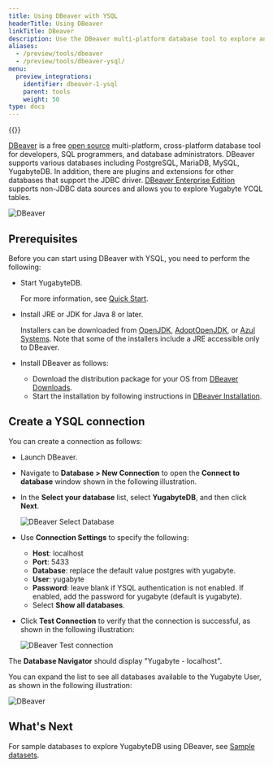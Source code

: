 ```yaml
---
title: Using DBeaver with YSQL
headerTitle: Using DBeaver
linkTitle: DBeaver
description: Use the DBeaver multi-platform database tool to explore and query YugabyteDB YSQL.
aliases:
  - /preview/tools/dbeaver
  - /preview/tools/dbeaver-ysql/
menu:
  preview_integrations:
    identifier: dbeaver-1-ysql
    parent: tools
    weight: 50
type: docs
---
```


{{<api-tabs>}}

[DBeaver](https://dbeaver.io/) is a free [open source](https://github.com/dbeaver/dbeaver) multi-platform, cross-platform database tool for developers, SQL programmers, and database administrators. DBeaver supports various databases including PostgreSQL, MariaDB, MySQL, YugabyteDB. In addition, there are plugins and extensions for other databases that support the JDBC driver. [DBeaver Enterprise Edition](https://dbeaver.com/) supports non-JDBC data sources and allows you to explore Yugabyte YCQL tables.

![DBeaver](/images/develop/tools/dbeaver/dbeaver-view.png)

## Prerequisites

Before you can start using DBeaver with YSQL, you need to perform the following:

- Start YugabyteDB.

  For more information, see [Quick Start](/preview/quick-start/macos/).

- Install JRE or JDK for Java 8 or later.

  Installers can be downloaded from [OpenJDK](http://jdk.java.net/), [AdoptOpenJDK](https://adoptopenjdk.net/), or [Azul Systems](https://www.azul.com/downloads/zulu-community/). Note that some of the installers include a JRE accessible only to DBeaver.

- Install DBeaver as follows:
  - Download the distribution package for your OS from [DBeaver Downloads](https://dbeaver.io/download/).
  - Start the installation by following instructions in [DBeaver Installation](https://github.com/dbeaver/dbeaver/wiki/Installation).

## Create a YSQL connection

You can create a connection as follows:

- Launch DBeaver.
- Navigate to **Database > New Connection** to open the **Connect to database** window shown in the following illustration.
- In the **Select your database** list, select **YugabyteDB**, and then click **Next**.

    ![DBeaver Select Database](/images/develop/tools/dbeaver/dbeaver-select-db.png)

- Use **Connection Settings** to specify the following:
  - **Host**: localhost
  - **Port**: 5433
  - **Database**: replace the default value postgres with yugabyte.
  - **User**: yugabyte
  - **Password**: leave blank if YSQL authentication is not enabled. If enabled, add the password for yugabyte (default is yugabyte).
  - Select **Show all databases**.

- Click **Test Connection** to verify that the connection is successful, as shown in the following illustration:

    ![DBeaver Test connection](/images/develop/tools/dbeaver/dbeaver-connected.png)

The **Database Navigator** should display "Yugabyte - localhost".

You can expand the list to see all databases available to the Yugabyte User, as shown in the following illustration:

![DBeaver](/images/develop/tools/dbeaver/dbeaver-localhost.png)

## What's Next

For sample databases to explore YugabyteDB using DBeaver, see [Sample datasets](/preview/sample-data/).
